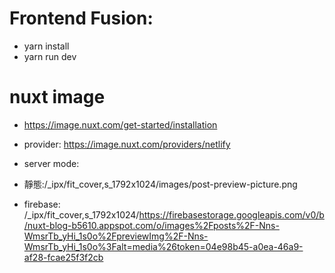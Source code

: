 # Frontend Fusion:
- yarn install
- yarn run dev

# nuxt image
- https://image.nuxt.com/get-started/installation
- provider: https://image.nuxt.com/providers/netlify

- server mode: 
- 靜態:/_ipx/fit_cover,s_1792x1024/images/post-preview-picture.png
- firebase: /_ipx/fit_cover,s_1792x1024/https://firebasestorage.googleapis.com/v0/b/nuxt-blog-b5610.appspot.com/o/images%2Fposts%2F-Nns-WmsrTb_yHi_1s0o%2FpreviewImg%2F-Nns-WmsrTb_yHi_1s0o%3Falt=media%26token=04e98b45-a0ea-46a9-af28-fcae25f3f2cb
